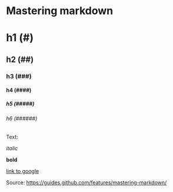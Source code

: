 # Mastering markdown

# h1 (#)
## h2 (##)
### h3 (###)
#### h4 (####)
##### h5 (#####)
###### h6 (######)

Text:

*italic*

**bold**

[link to google](http://google.com)

Source: https://guides.github.com/features/mastering-markdown/

